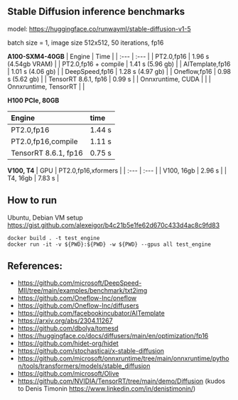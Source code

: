 ## Stable Diffusion inference benchmarks

model: https://huggingface.co/runwayml/stable-diffusion-v1-5

batch size = 1, image size 512x512, 50 iterations, fp16

**A100-SXM4-40GB**
| Engine                 | Time                  |
| :---                   | :---                  |
| PT2.0,fp16             | 1.96 s (4.54gb VRAM)  |
| PT2.0,fp16 + compile   | 1.41 s (5.96 gb)      |
| AITemplate,fp16        | 1.01 s (4.06 gb)      |
| DeepSpeed,fp16         | 1.28 s (4.97 gb)      |
| Oneflow,fp16           | 0.98 s (5.62 gb)      |
| TensorRT 8.6.1, fp16   | 0.99 s                |
| Onnxruntime, CUDA      |                       |
| Onnxruntime, TensorRT  |                       |


**H100 PCIe, 80GB**

| Engine                 | time                  |
| :---                   | :---                  |
| PT2.0,fp16             | 1.44 s                |
| PT2.0,fp16,compile     | 1.11 s                |
| TensorRT 8.6.1, fp16   | 0.75 s                |



**V100, T4**
| GPU                    | PT2.0,fp16,xformers   | 
| :---                   | :---                  | 
| V100, 16gb             | 2.96 s                | 
| T4, 16gb               | 7.83 s                | 

## How to run
Ubuntu, Debian VM setup https://gist.github.com/alexeigor/b4c21b5e1fe62d670c433d4ac8c9fd83
```
docker build . -t test_engine
docker run -it -v ${PWD}:${PWD} -w ${PWD} --gpus all test_engine
```

## References:
- https://github.com/microsoft/DeepSpeed-MII/tree/main/examples/benchmark/txt2img
- https://github.com/Oneflow-Inc/oneflow
- https://github.com/Oneflow-Inc/diffusers
- https://github.com/facebookincubator/AITemplate
- https://arxiv.org/abs/2304.11267
- https://github.com/dbolya/tomesd
- https://huggingface.co/docs/diffusers/main/en/optimization/fp16
- https://github.com/hidet-org/hidet
- https://github.com/stochasticai/x-stable-diffusion
- https://github.com/microsoft/onnxruntime/tree/main/onnxruntime/python/tools/transformers/models/stable_diffusion
- https://github.com/microsoft/Olive
- https://github.com/NVIDIA/TensorRT/tree/main/demo/Diffusion (kudos to Denis Timonin https://www.linkedin.com/in/denistimonin/)
